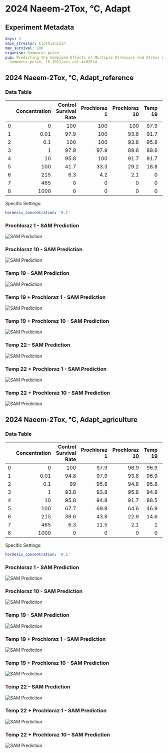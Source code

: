 # 2024 Naeem-2Tox, °C, Adapt

## Experiment Metadata

```yaml
days: 2
main_stressor: Clothianidin
max_survival: 100
organism: Gammarus pulex
pub: Predicting the Combined Effects of Multiple Stressors and Stress Adaptation in
  Gammarus pulex, 10.1021/acs.est.4c02014

```


## 2024 Naeem-2Tox, °C, Adapt_reference

### Data Table

|    |   Concentration |   Control Survival Rate |   Prochloraz 1 |   Prochloraz 10 |   Temp 19 |   Temp 19 + Prochloraz 1 |   Temp 19 + Prochloraz 10 |   Temp 22 |   Temp 22 + Prochloraz 1 |   Temp 22 + Prochloraz 10 |
|---:|----------------:|------------------------:|---------------:|----------------:|----------:|-------------------------:|--------------------------:|----------:|-------------------------:|--------------------------:|
|  0 |            0    |                   100   |          100   |           100   |      97.9 |                     97.9 |                      95.8 |      96.9 |                     95.8 |                      97.9 |
|  1 |            0.01 |                    97.9 |          100   |            93.8 |      91.7 |                     95.8 |                      97.9 |      93.8 |                     95.8 |                      89.6 |
|  2 |            0.1  |                   100   |          100   |            93.8 |      95.8 |                     95.8 |                      93.8 |      97.9 |                     95.8 |                      95.8 |
|  3 |            1    |                    97.9 |           97.9 |            89.6 |      89.6 |                     91.7 |                      85.4 |      93.8 |                     95.8 |                      93.8 |
|  4 |           10    |                    95.8 |          100   |            91.7 |      91.7 |                     81.3 |                      81.3 |      89.6 |                     83.3 |                      77.1 |
|  5 |          100    |                    41.7 |           33.3 |            29.2 |      18.8 |                     14.6 |                       4.2 |      14.6 |                      2.1 |                       6.3 |
|  6 |          215    |                     6.3 |            4.2 |             2.1 |       0   |                      0   |                       0   |       0   |                      0   |                       0   |
|  7 |          465    |                     0   |            0   |             0   |       0   |                      0   |                       0   |       0   |                      0   |                       0   |
|  8 |         1000    |                     0   |            0   |             0   |       0   |                      0   |                       0   |       0   |                      0   |                       0   |

Specific Settings:

```yaml
hormesis_concentration: '0.1'
```


### Prochloraz 1 - SAM Prediction

![SAM Prediction](../imgs/sam_predictions/2024_Naeem-2Tox,_°C,_Adapt_reference_Prochloraz_1.png)
### Prochloraz 10 - SAM Prediction

![SAM Prediction](../imgs/sam_predictions/2024_Naeem-2Tox,_°C,_Adapt_reference_Prochloraz_10.png)
### Temp 19 - SAM Prediction

![SAM Prediction](../imgs/sam_predictions/2024_Naeem-2Tox,_°C,_Adapt_reference_Temp_19.png)
### Temp 19 + Prochloraz 1 - SAM Prediction

![SAM Prediction](../imgs/sam_predictions/2024_Naeem-2Tox,_°C,_Adapt_reference_Temp_19_+_Prochloraz_1.png)
### Temp 19 + Prochloraz 10 - SAM Prediction

![SAM Prediction](../imgs/sam_predictions/2024_Naeem-2Tox,_°C,_Adapt_reference_Temp_19_+_Prochloraz_10.png)
### Temp 22 - SAM Prediction

![SAM Prediction](../imgs/sam_predictions/2024_Naeem-2Tox,_°C,_Adapt_reference_Temp_22.png)
### Temp 22 + Prochloraz 1 - SAM Prediction

![SAM Prediction](../imgs/sam_predictions/2024_Naeem-2Tox,_°C,_Adapt_reference_Temp_22_+_Prochloraz_1.png)
### Temp 22 + Prochloraz 10 - SAM Prediction

![SAM Prediction](../imgs/sam_predictions/2024_Naeem-2Tox,_°C,_Adapt_reference_Temp_22_+_Prochloraz_10.png)


## 2024 Naeem-2Tox, °C, Adapt_agriculture

### Data Table

|    |   Concentration |   Control Survival Rate |   Prochloraz 1 |   Prochloraz 10 |   Temp 19 |   Temp 19 + Prochloraz 1 |   Temp 19 + Prochloraz 10 |   Temp 22 |   Temp 22 + Prochloraz 1 |   Temp 22 + Prochloraz 10 |
|---:|----------------:|------------------------:|---------------:|----------------:|----------:|-------------------------:|--------------------------:|----------:|-------------------------:|--------------------------:|
|  0 |            0    |                   100   |           97.9 |            96.9 |      96.9 |                     99   |                      89.6 |      95.8 |                     94.8 |                      95.8 |
|  1 |            0.01 |                    94.8 |           97.9 |            93.8 |      96.9 |                     97.9 |                      93.8 |      89.6 |                     89.6 |                      92.7 |
|  2 |            0.1  |                    99   |           95.8 |            94.8 |      95.8 |                     94.8 |                      91.7 |      93.2 |                     89.6 |                      89.6 |
|  3 |            1    |                    93.8 |           93.8 |            95.8 |      94.8 |                     91.7 |                      93.8 |      93.8 |                     88.5 |                      87.5 |
|  4 |           10    |                    95.8 |           94.8 |            91.7 |      88.5 |                     93.8 |                      80.2 |      83.3 |                     81.3 |                      82.3 |
|  5 |          100    |                    67.7 |           69.8 |            64.6 |      46.9 |                     38.5 |                      37.5 |      33.3 |                     19.3 |                      19.8 |
|  6 |          215    |                    39.6 |           43.8 |            22.9 |      14.6 |                     17.7 |                      10.4 |       6.3 |                      4.2 |                       4.2 |
|  7 |          465    |                     6.3 |           11.5 |             2.1 |       1   |                      4.7 |                       2.1 |       0   |                      0   |                       0   |
|  8 |         1000    |                     0   |            0   |             0   |       0   |                      0   |                       0   |       0   |                      0   |                       0   |

Specific Settings:

```yaml
hormesis_concentration: '0.1'
```


### Prochloraz 1 - SAM Prediction

![SAM Prediction](../imgs/sam_predictions/2024_Naeem-2Tox,_°C,_Adapt_agriculture_Prochloraz_1.png)
### Prochloraz 10 - SAM Prediction

![SAM Prediction](../imgs/sam_predictions/2024_Naeem-2Tox,_°C,_Adapt_agriculture_Prochloraz_10.png)
### Temp 19 - SAM Prediction

![SAM Prediction](../imgs/sam_predictions/2024_Naeem-2Tox,_°C,_Adapt_agriculture_Temp_19.png)
### Temp 19 + Prochloraz 1 - SAM Prediction

![SAM Prediction](../imgs/sam_predictions/2024_Naeem-2Tox,_°C,_Adapt_agriculture_Temp_19_+_Prochloraz_1.png)
### Temp 19 + Prochloraz 10 - SAM Prediction

![SAM Prediction](../imgs/sam_predictions/2024_Naeem-2Tox,_°C,_Adapt_agriculture_Temp_19_+_Prochloraz_10.png)
### Temp 22 - SAM Prediction

![SAM Prediction](../imgs/sam_predictions/2024_Naeem-2Tox,_°C,_Adapt_agriculture_Temp_22.png)
### Temp 22 + Prochloraz 1 - SAM Prediction

![SAM Prediction](../imgs/sam_predictions/2024_Naeem-2Tox,_°C,_Adapt_agriculture_Temp_22_+_Prochloraz_1.png)
### Temp 22 + Prochloraz 10 - SAM Prediction

![SAM Prediction](../imgs/sam_predictions/2024_Naeem-2Tox,_°C,_Adapt_agriculture_Temp_22_+_Prochloraz_10.png)
